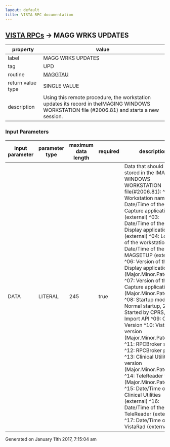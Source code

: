 ```yaml
---
layout: default
title: VISTA RPC documentation
---
```




## [VISTA RPCs](TableOfContent.md) &#8594; MAGG WRKS UPDATES 

 property | value 
--- | --- 
 label | MAGG WRKS UPDATES
 tag | UPD
 routine | [MAGGTAU](http://code.osehra.org/dox/Routine_MAGGTAU_source.html)
 return value type | SINGLE VALUE
 description | Using this remote procedure, the workstation updates its record in theIMAGING WINDOWS WORKSTATION file (#2006.81) and starts a new session.

### Input Parameters

| input parameter | parameter type | maximum data length | required | description | 
| --- | --- | --- | --- | --- | 
| DATA | LITERAL | 245 | true | Data that should be stored in the IMAGING WINDOWS WORKSTATION file(#2006.81):   ^01: Workstation name  ^02: Date/Time of the Capture application (external)  ^03: Date/Time of the Display application (external)  ^04: Location of the workstation  ^05: Date/Time of the MAGSETUP (external)  ^06: Version of the Display application (Major.Minor.Patch.Bild)  ^07: Version of the Capture application (Major.Minor.Patch.Bild)  ^08: Startup mode: 1 = Normal startup,       2 = Started by CPRS, 3 = Import API  ^09: OS Version  ^10: VistaRad version (Major.Minor.Patch.Bild)  ^11: RPCBroker server  ^12: RPCBroker port  ^13: Clinical Utilities version (Major.Minor.Patch.Bild)  ^14: TeleReader version (Major.Minor.Patch.Bild)  ^15: Date/Time of the Clinical Utilities (external)  ^16: Date/Time of the TeleReader (external)  ^17: Date/Time of the VistaRad (external) | 




 Generated on January 11th 2017, 7:15:04 am